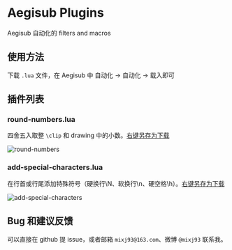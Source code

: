 # Aegisub Plugins

Aegisub 自动化的 filters and macros

## 使用方法

下载 `.lua` 文件，在 Aegisub 中 自动化 -> 自动化 -> 载入即可

## 插件列表

### round-numbers.lua

四舍五入取整 `\clip` 和 drawing 中的小数。[右键另存为下载](https://raw.githubusercontent.com/mixj93/aegisub-plugins/master/round-numbers.lua)

![round-numbers](https://user-images.githubusercontent.com/12998118/30575323-87642806-9d32-11e7-9003-242829819e33.gif)

### add-special-characters.lua

在行首或行尾添加特殊符号（硬换行\N、软换行\n、硬空格\h）。[右键另存为下载](https://raw.githubusercontent.com/mixj93/aegisub-plugins/master/add-special-characters.lua)

![add-special-characters](https://user-images.githubusercontent.com/12998118/34154311-01e454e8-e4f0-11e7-9c05-7e9d63a4b256.jpg)

## Bug 和建议反馈

可以直接在 github 提 issue，或者邮箱 `mixj93@163.com`、微博 `@mixj93` 联系我。
